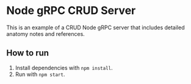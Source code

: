 # Node gRPC CRUD Server

This is an example of a CRUD Node gRPC server that includes detailed anatomy notes and references.

## How to run
1. Install dependencies with `npm install`.
2. Run with `npm start`.
